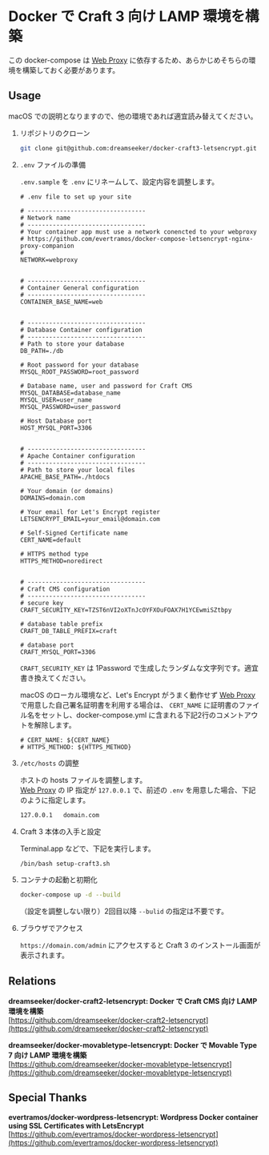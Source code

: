 # Docker で Craft 3 向け LAMP 環境を構築

この docker-compose は [Web Proxy](https://github.com/evertramos/docker-compose-letsencrypt-nginx-proxy-companion) に依存するため、あらかじめそちらの環境を構築しておく必要があります。

## Usage

macOS での説明となりますので、他の環境であれば適宜読み替えてください。

1. リポジトリのクローン

    ```bash
    git clone git@github.com:dreamseeker/docker-craft3-letsencrypt.git
    ```

2. `.env` ファイルの準備

    `.env.sample` を `.env` にリネームして、設定内容を調整します。

    ```env
    # .env file to set up your site
    
    # ---------------------------------
    # Network name
    # ---------------------------------
    # Your container app must use a network conencted to your webproxy
    # https://github.com/evertramos/docker-compose-letsencrypt-nginx-proxy-companion
    #
    NETWORK=webproxy
    
    
    # ---------------------------------
    # Container General configuration
    # ---------------------------------
    CONTAINER_BASE_NAME=web
    
    
    # ---------------------------------
    # Database Container configuration
    # ---------------------------------
    # Path to store your database
    DB_PATH=./db
    
    # Root password for your database
    MYSQL_ROOT_PASSWORD=root_password
    
    # Database name, user and password for Craft CMS
    MYSQL_DATABASE=database_name
    MYSQL_USER=user_name
    MYSQL_PASSWORD=user_password
    
    # Host Database port
    HOST_MYSQL_PORT=3306
    
    
    # ---------------------------------
    # Apache Container configuration
    # ---------------------------------
    # Path to store your local files
    APACHE_BASE_PATH=./htdocs
    
    # Your domain (or domains)
    DOMAINS=domain.com
    
    # Your email for Let's Encrypt register
    LETSENCRYPT_EMAIL=your_email@domain.com
    
    # Self-Signed Certificate name
    CERT_NAME=default
    
    # HTTPS method type
    HTTPS_METHOD=noredirect
    
    
    # ---------------------------------
    # Craft CMS configuration
    # ---------------------------------
    # secure key
    CRAFT_SECURITY_KEY=TZST6nVI2oXTnJcOYFXOuFOAX7H1YCEwmiSZtbpy
    
    # database table prefix
    CRAFT_DB_TABLE_PREFIX=craft
    
    # database port
    CRAFT_MYSQL_PORT=3306
    ```
    
    `CRAFT_SECURITY_KEY` は 1Password で生成したランダムな文字列です。適宜書き換えてください。
    
    macOS のローカル環境など、Let's Encrypt がうまく動作せず [Web Proxy](https://github.com/evertramos/docker-compose-letsencrypt-nginx-proxy-companion) で用意した自己署名証明書を利用する場合は、 `CERT_NAME` に証明書のファイル名をセットし、docker-compose.yml に含まれる下記2行のコメントアウトを解除します。
    
    ```
    # CERT_NAME: ${CERT_NAME}
    # HTTPS_METHOD: ${HTTPS_METHOD}
    ```

3. `/etc/hosts` の調整

    ホストの hosts ファイルを調整します。  
    [Web Proxy](https://github.com/evertramos/docker-compose-letsencrypt-nginx-proxy-companion) の IP 指定が `127.0.0.1` で、前述の `.env` を用意した場合、下記のように指定します。

    ```bash
    127.0.0.1   domain.com
    ```

4. Craft 3 本体の入手と設定

    Terminal.app などで、下記を実行します。

    ```bash
    /bin/bash setup-craft3.sh
    ```

5. コンテナの起動と初期化

    ```bash
    docker-compose up -d --build
    ```
    
    （設定を調整しない限り）2回目以降 `--bulid` の指定は不要です。
    
6. ブラウザでアクセス

    `https://domain.com/admin` にアクセスすると Craft 3 のインストール画面が表示されます。
    
## Relations

**dreamseeker/docker-craft2-letsencrypt: Docker で Craft CMS 向け LAMP 環境を構築**  
[https://github.com/dreamseeker/docker-craft2-letsencrypt](https://github.com/dreamseeker/docker-craft2-letsencrypt)

**dreamseeker/docker-movabletype-letsencrypt: Docker で Movable Type 7 向け LAMP 環境を構築**  
[https://github.com/dreamseeker/docker-movabletype-letsencrypt](https://github.com/dreamseeker/docker-movabletype-letsencrypt)

## Special Thanks

**evertramos/docker-wordpress-letsencrypt: Wordpress Docker container using SSL Certificates with LetsEncrypt**  
[https://github.com/evertramos/docker-wordpress-letsencrypt](https://github.com/evertramos/docker-wordpress-letsencrypt)